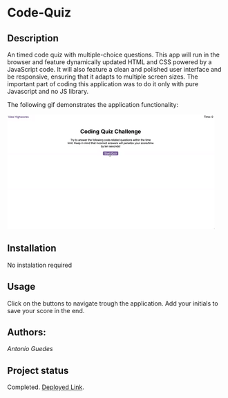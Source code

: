 # Code-Quiz

## Description

An timed code quiz with multiple-choice questions. This app will run in the browser and feature dynamically updated HTML and CSS powered by a JavaScript code. It will also feature a clean and polished user interface and be responsive, ensuring that it adapts to multiple screen sizes. The important part of coding this application was to do it only with pure Javascript and no JS library.


The following gif demonstrates the application functionality:

![Code-Quiz Demo](./Assets/04-web-apis-homework-demo.gif)

## Installation
No instalation required

## Usage
Click on the buttons to navigate trough the application.
Add your initials to save your score in the end.

## Authors:
 _Antonio Guedes_ 

## Project status
Completed.
[Deployed Link](https://guedesantonio.github.io/Code-Quiz/).